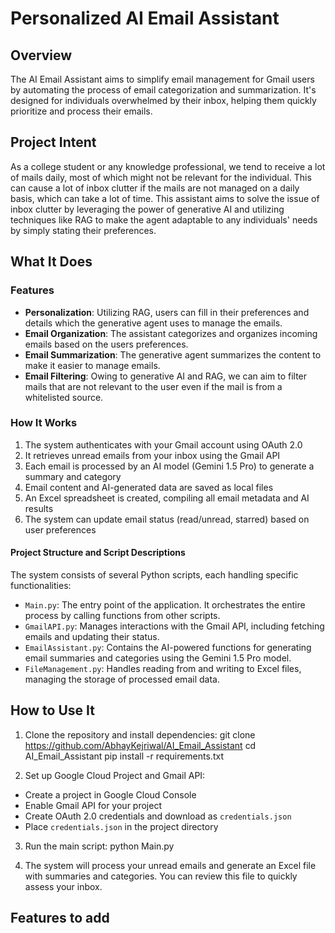 # Personalized AI Email Assistant

## Overview

The AI Email Assistant aims to simplify email management for Gmail users by automating the process of email categorization and summarization. It's designed for individuals overwhelmed by their inbox, helping them quickly prioritize and process their emails.

## Project Intent
As a college student or any knowledge professional, we tend to receive a lot of mails daily, most of which might not be relevant for the individual. This can cause a lot of inbox clutter if the mails are not managed on a daily basis, which can take a lot of time. This assistant aims to solve the issue of inbox clutter by leveraging the power of generative AI and utilizing techniques like RAG to make the agent adaptable to any individuals' needs by simply stating their preferences.

## What It Does

### Features
- **Personalization**: Utilizing RAG, users can fill in their preferences and details which the generative agent uses to manage the emails.
- **Email Organization**: The assistant categorizes and organizes incoming emails based on the users preferences.
- **Email Summarization**: The generative agent summarizes the content to make it easier to manage emails.
- **Email Filtering**: Owing to generative AI and RAG, we can aim to filter mails that are not relevant to the user even if the mail is from a whitelisted source.

### How It Works
1. The system authenticates with your Gmail account using OAuth 2.0
2. It retrieves unread emails from your inbox using the Gmail API
3. Each email is processed by an AI model (Gemini 1.5 Pro) to generate a summary and category
4. Email content and AI-generated data are saved as local files
5. An Excel spreadsheet is created, compiling all email metadata and AI results
6. The system can update email status (read/unread, starred) based on user preferences

#### Project Structure and Script Descriptions
The system consists of several Python scripts, each handling specific functionalities:

- `Main.py`: The entry point of the application. It orchestrates the entire process by calling functions from other scripts.
- `GmailAPI.py`: Manages interactions with the Gmail API, including fetching emails and updating their status.
- `EmailAssistant.py`: Contains the AI-powered functions for generating email summaries and categories using the Gemini 1.5 Pro model.
- `FileManagement.py`: Handles reading from and writing to Excel files, managing the storage of processed email data.

## How to Use It

1. Clone the repository and install dependencies:
    git clone https://github.com/AbhayKejriwal/AI_Email_Assistant
    cd AI_Email_Assistant
    pip install -r requirements.txt

2. Set up Google Cloud Project and Gmail API:
- Create a project in Google Cloud Console
- Enable Gmail API for your project
- Create OAuth 2.0 credentials and download as `credentials.json`
- Place `credentials.json` in the project directory

3. Run the main script:
    python Main.py

4. The system will process your unread emails and generate an Excel file with summaries and categories. You can review this file to quickly assess your inbox.

## Features to add
